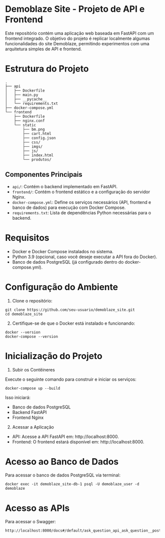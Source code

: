 # Demoblaze Site - Projeto de API e Frontend

Este repositório contém uma aplicação web baseada em FastAPI com um frontend integrado. O objetivo do projeto é replicar localmente algumas funcionalidades do site Demoblaze, permitindo experimentos com uma arquitetura simples de API e frontend.

# Estrutura do Projeto
```
.
├── api
│   ├── Dockerfile
│   ├── main.py
│   ├── __pycache__
│   └── requirements.txt
├── docker-compose.yml
└── frontend
    ├── Dockerfile
    ├── nginx.conf
    └── static
        ├── bm.png
        ├── cart.html
        ├── config.json
        ├── css/
        ├── imgs/
        ├── js/
        ├── index.html
        └── produtos/
```

## Componentes Principais

* `api/`: Contém o backend implementado em FastAPI.
* `frontend/`: Contém o frontend estático e a configuração do servidor Nginx.
* `docker-compose.yml`: Define os serviços necessários (API, frontend e banco de dados) para execução com Docker Compose.
* `requirements.txt`: Lista de dependências Python necessárias para o backend.

# Requisitos

* Docker e Docker Compose instalados no sistema.
* Python 3.9 (opcional, caso você deseje executar a API fora do Docker).
* Banco de dados PostgreSQL (já configurado dentro do docker-compose.yml).

# Configuração do Ambiente

1. Clone o repositório:

```
git clone https://github.com/seu-usuario/demoblaze_site.git
cd demoblaze_site
```

2. Certifique-se de que o Docker está instalado e funcionando:

```
docker --version
docker-compose --version
```

# Inicialização do Projeto

1. Subir os Contêineres

Execute o seguinte comando para construir e iniciar os serviços:

```
docker-compose up --build
```

Isso iniciará:

* Banco de dados PostgreSQL
* Backend FastAPI
* Frontend Nginx

2. Acessar a Aplicação

* API: Acesse a API FastAPI em: http://localhost:8000.
* Frontend: O frontend estará disponível em: http://localhost:8000.

# Acesso ao Banco de Dados

Para acessar o banco de dados PostgreSQL via terminal:

```
docker exec -it demoblaze_site-db-1 psql -U demoblaze_user -d demoblaze
```
# Acesso as APIs

Para acessar o Swagger:

```
http://localhost:8000/docs#/default/ask_question_api_ask_question__post
```